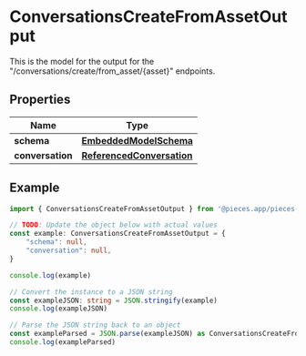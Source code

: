 
# ConversationsCreateFromAssetOutput

This is the model for the output for the \"/conversations/create/from_asset/\{asset\}\" endpoints.

## Properties

Name | Type
------------ | -------------
**schema** | [**EmbeddedModelSchema**](EmbeddedModelSchema)
**conversation** | [**ReferencedConversation**](ReferencedConversation)

## Example

```typescript
import { ConversationsCreateFromAssetOutput } from '@pieces.app/pieces-os-client'

// TODO: Update the object below with actual values
const example: ConversationsCreateFromAssetOutput = {
    "schema": null,
    "conversation": null,
}

console.log(example)

// Convert the instance to a JSON string
const exampleJSON: string = JSON.stringify(example)
console.log(exampleJSON)

// Parse the JSON string back to an object
const exampleParsed = JSON.parse(exampleJSON) as ConversationsCreateFromAssetOutput
console.log(exampleParsed)
```


